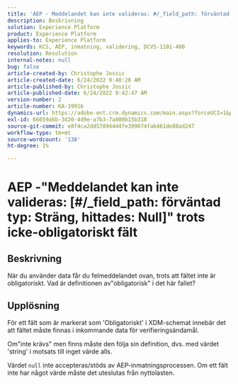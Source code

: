 ```yaml
---
title: 'AEP - Meddelandet kan inte valideras: #/_field_path: förväntad typ: Sträng, hittades: Null trots att fältet inte är obligatoriskt'
description: Beskrivning
solution: Experience Platform
product: Experience Platform
applies-to: Experience Platform
keywords: KCS, AEP, inmatning, validering, DCVS-1101-400
resolution: Resolution
internal-notes: null
bug: false
article-created-by: Christophe Jossic
article-created-date: 6/24/2022 9:40:28 AM
article-published-by: Christophe Jossic
article-published-date: 6/24/2022 9:42:47 AM
version-number: 2
article-number: KA-19916
dynamics-url: https://adobe-ent.crm.dynamics.com/main.aspx?forceUCI=1&pagetype=entityrecord&etn=knowledgearticle&id=93e32fab-a1f3-ec11-bb3d-6045bd01565f
exl-id: 66659abb-3d20-4d9e-a7b3-7a800b15b318
source-git-commit: e8f4ca2dd578944d4fe399074fab461de88ad247
workflow-type: tm+mt
source-wordcount: '138'
ht-degree: 1%

---
```


# AEP -&quot;Meddelandet kan inte valideras: [#/_field_path: förväntad typ: Sträng, hittades: Null]&quot; trots icke-obligatoriskt fält

## Beskrivning

När du använder data får du felmeddelandet ovan, trots att fältet inte är obligatoriskt. Vad är definitionen av&quot;obligatorisk&quot; i det här fallet?

## Upplösning


För ett fält som är markerat som &#39;Obligatoriskt&#39; i XDM-schemat innebär det att fältet måste finnas i inkommande data för verifieringsändamål.

Om&quot;inte krävs&quot; men finns måste den följa sin definition, dvs. med värdet &#39;string&#39; i motsats till inget värde alls.



Värdet `null` inte accepteras/stöds av AEP-inmatningsprocessen. Om ett fält inte har något värde måste det uteslutas från nyttolasten.
